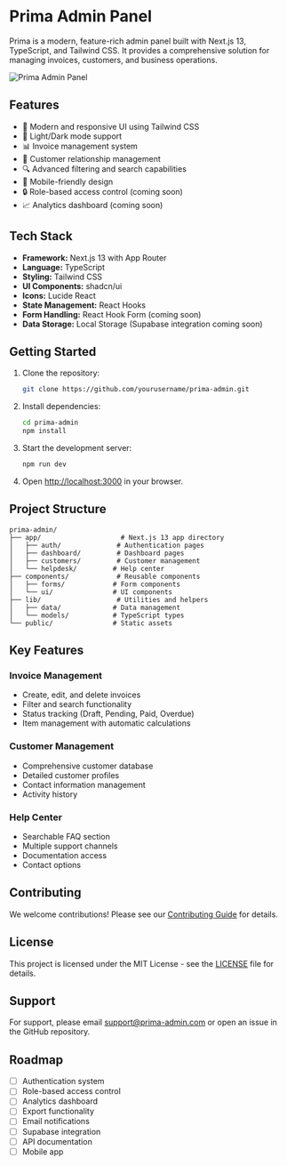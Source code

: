 # Prima Admin Panel

Prima is a modern, feature-rich admin panel built with Next.js 13, TypeScript, and Tailwind CSS. It provides a comprehensive solution for managing invoices, customers, and business operations.

![Prima Admin Panel](https://github.com/mariussde/prima-admin/raw/main/public/screenshot.png)

## Features

- 🎨 Modern and responsive UI using Tailwind CSS
- 🌙 Light/Dark mode support
- 📊 Invoice management system
- 👥 Customer relationship management
- 🔍 Advanced filtering and search capabilities
- 📱 Mobile-friendly design
- 🔒 Role-based access control (coming soon)
- 📈 Analytics dashboard (coming soon)

## Tech Stack

- **Framework:** Next.js 13 with App Router
- **Language:** TypeScript
- **Styling:** Tailwind CSS
- **UI Components:** shadcn/ui
- **Icons:** Lucide React
- **State Management:** React Hooks
- **Form Handling:** React Hook Form (coming soon)
- **Data Storage:** Local Storage (Supabase integration coming soon)

## Getting Started

1. Clone the repository:
   ```bash
   git clone https://github.com/yourusername/prima-admin.git
   ```

2. Install dependencies:
   ```bash
   cd prima-admin
   npm install
   ```

3. Start the development server:
   ```bash
   npm run dev
   ```

4. Open [http://localhost:3000](http://localhost:3000) in your browser.

## Project Structure

```
prima-admin/
├── app/                    # Next.js 13 app directory
│   ├── auth/              # Authentication pages
│   ├── dashboard/         # Dashboard pages
│   ├── customers/         # Customer management
│   └── helpdesk/         # Help center
├── components/            # Reusable components
│   ├── forms/            # Form components
│   └── ui/               # UI components
├── lib/                   # Utilities and helpers
│   ├── data/             # Data management
│   └── models/           # TypeScript types
└── public/               # Static assets
```

## Key Features

### Invoice Management
- Create, edit, and delete invoices
- Filter and search functionality
- Status tracking (Draft, Pending, Paid, Overdue)
- Item management with automatic calculations

### Customer Management
- Comprehensive customer database
- Detailed customer profiles
- Contact information management
- Activity history

### Help Center
- Searchable FAQ section
- Multiple support channels
- Documentation access
- Contact options

## Contributing

We welcome contributions! Please see our [Contributing Guide](CONTRIBUTING.md) for details.

## License

This project is licensed under the MIT License - see the [LICENSE](LICENSE) file for details.

## Support

For support, please email support@prima-admin.com or open an issue in the GitHub repository.

## Roadmap

- [ ] Authentication system
- [ ] Role-based access control
- [ ] Analytics dashboard
- [ ] Export functionality
- [ ] Email notifications
- [ ] Supabase integration
- [ ] API documentation
- [ ] Mobile app
